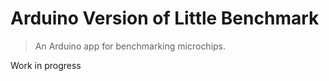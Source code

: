 # Arduino Version of Little Benchmark
> An Arduino app for benchmarking microchips.

Work in progress
